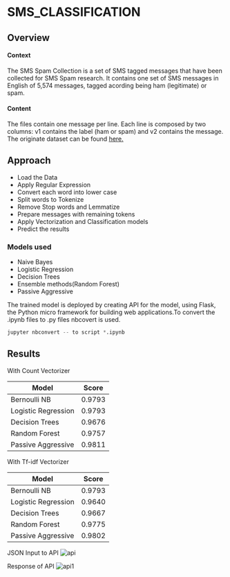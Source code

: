 # SMS_CLASSIFICATION
## Overview
#### Context
The SMS Spam Collection is a set of SMS tagged messages that have been collected for SMS Spam research. It contains one set of SMS messages
in English of 5,574 messages, tagged acording being ham (legitimate) or spam.

#### Content
The files contain one message per line. Each line is composed by two columns: v1 contains the label (ham or spam) and v2 contains the 
message. The originate dataset can be found [here.]( https://www.kaggle.com/uciml/sms-spam-collection-dataset)

## Approach
* Load the Data
* Apply Regular Expression
* Convert each word into lower case
* Split words to Tokenize
* Remove Stop words and Lemmatize
* Prepare messages with remaining tokens
* Apply Vectorization and Classification models
* Predict the results

### Models used
* Naive Bayes
* Logistic Regression
* Decision Trees
* Ensemble methods(Random Forest)
* Passive Aggressive

The trained model is deployed by creating API for the model, using Flask, the Python micro framework for building web applications.To convert
the .ipynb files to .py files nbcovert is used.

```python
jupyter nbconvert -- to script *.ipynb
```

## Results
With Count Vectorizer

| Model      | Score           | 
| ------------- |:-------------:| 
| Bernoulli NB      | 0.9793 | 
| Logistic Regression      | 0.9793 |  
| Decision Trees | 0.9676     |
| Random Forest     | 0.9757 | 
| Passive Aggressive      | 0.9811     |  


With Tf-idf Vectorizer

| Model      | Score           | 
| ------------- |:-------------:| 
| Bernoulli NB      | 0.9793 | 
| Logistic Regression      | 0.9640 |  
| Decision Trees | 0.9667    |
| Random Forest     | 0.9775 | 
| Passive Aggressive      | 0.9802  | 

JSON Input to API 
![api](https://user-images.githubusercontent.com/58266508/69785749-dc05c900-11de-11ea-995e-8a2540f727a7.JPG)

Response of API
![api1](https://user-images.githubusercontent.com/58266508/69786094-ba591180-11df-11ea-875f-dbbfd2b5eb38.JPG)
